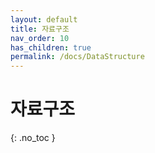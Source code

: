 ```yaml
---
layout: default
title: 자료구조
nav_order: 10
has_children: true
permalink: /docs/DataStructure
---
```


# 자료구조

{: .no_toc }

